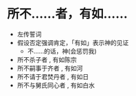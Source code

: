 # 所不……者，有如……
* 左传誓词
* 假设否定强调肯定，「有如」表示神的见证
	* 不……的话，神(会惩罚我)
* 所不杀子者 , 有如陈宗
* 所不嗣事于齐者 , 有如河
* 所不请于君焚丹者 , 有如日
* 所不与舅氏同心者 , 有如白水